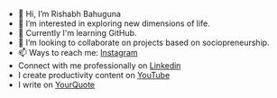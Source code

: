 - 👋 Hi, I’m Rishabh Bahuguna
- 👀 I’m interested in exploring new dimensions of life.
- 🌱 Currently I'm learning GitHub.
- 💞️ I’m looking to collaborate on projects based on sociopreneurship. 
- 📫 Ways to reach me: [Instagram](https://www.instagram.com/rb03_27) 
- Connect with me professionally on [Linkedin](https://www.linkedin.com/in/rishabhbahuguna03)
- I create productivity content on [YouTube](https://www.youtube.com/channel/UCx7Ftr8Q9dOZKYnLQE7bKYw)
- I write on [YourQuote](https://www.yourquote.in/rishabh-bahuguna-bzv55/quotes)
